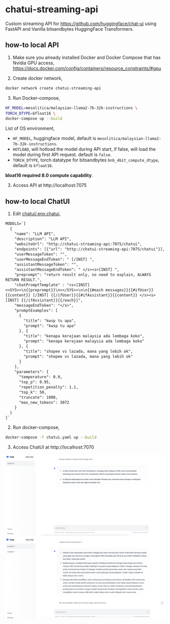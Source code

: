 # chatui-streaming-api

Custom streaming API for https://github.com/huggingface/chat-ui using FastAPI and Vanilla bitsandbytes HuggingFace Transformers.

## how-to local API

1. Make sure you already installed Docker and Docker Compose that has Nvidia GPU access, https://docs.docker.com/config/containers/resource_constraints/#gpu

2. Create docker network,

```bash
docker network create chatui-streaming-api
```

3. Run Docker-compose,

```bash
HF_MODEL=mesolitica/malaysian-llama2-7b-32k-instructions \
TORCH_DTYPE=bfloat16 \
docker-compose up --build
```

List of OS environment,

- `HF_MODEL`, huggingface model, default is `mesolitica/malaysian-llama2-7b-32k-instructions`.
- `HOTLOAD`, will hotload the model during API start, if false, will load the model during first API request. default is `false`.
- `TORCH_DTYPE`, torch datatype for bitsandbytes `bnb_4bit_compute_dtype`, default is `bfloat16`.

**bloat16 required 8.0 compute capability**.

3. Access API at http://localhost:7075

## how-to local ChatUI

1. Edit [chatui/.env.chatui](chatui/.env.chatui),

```
MODELS=`[
  {
    "name": "LLM API",
    "description": "LLM API",
    "websiteUrl": "http://chatui-streaming-api:7075/chatui",
    "endpoints": [{"url": "http://chatui-streaming-api:7075/chatui"}],
    "userMessageToken": "",
    "userMessageEndToken": " [/INST] ",
    "assistantMessageToken": "",
    "assistantMessageEndToken": " </s><s>[INST] ",
    "preprompt": "return result only, no need to explain, ALWAYS RETURN RESULT.",
    "chatPromptTemplate" : "<s>[INST] <<SYS>>\n{{preprompt}}\n<</SYS>>\n\n{{#each messages}}{{#ifUser}}{{content}} [/INST] {{/ifUser}}{{#ifAssistant}}{{content}} </s><s>[INST] {{/ifAssistant}}{{/each}}",
    "messageEndToken": "</s>",
    "promptExamples": [
      {
        "title": "kwsp tu apa",
        "prompt": "kwsp tu apa"
      }, {
        "title": "kenapa kerajaan malaysia ada lembaga koko",
        "prompt": "kenapa kerajaan malaysia ada lembaga koko"
      }, {
        "title": "shopee vs lazada, mana yang lebih ok",
        "prompt": "shopee vs lazada, mana yang lebih ok"
      }
    ],
    "parameters": {
      "temperature": 0.9,
      "top_p": 0.95,
      "repetition_penalty": 1.1,
      "top_k": 50,
      "truncate": 1000,
      "max_new_tokens": 3072
    }
  }
]`
```

2. Run docker-compose,

```bash
docker-compose -f chatui.yaml up --build
```

3. Access ChatUI at http://localhost:7070

<img src="image1.png" width="800px">

<img src="image2.png" width="800px">